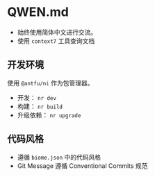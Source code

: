 # QWEN.md

- 始终使用简体中文进行交流。
- 使用 `context7` 工具查询文档

## 开发环境

使用 `@antfu/ni` 作为包管理器。

- 开发： `nr dev`
- 构建： `nr build`
- 升级依赖： `nr upgrade`

## 代码风格

- 遵循 `biome.json` 中的代码风格
- Git Message 遵循 Conventional Commits 规范
